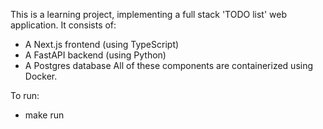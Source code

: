 This is a learning project, implementing a full stack 'TODO list' web application.
It consists of:
- A Next.js frontend (using TypeScript)
- A FastAPI backend (using Python)
- A Postgres database
All of these components are containerized using Docker.

To run:
- make run